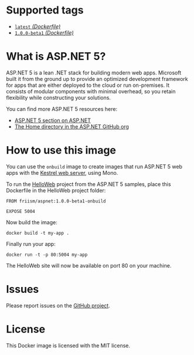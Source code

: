 # Supported tags

* [`latest` _(Dockerfile)_](1.0.0-beta1/Dockerfile)
* [`1.0.0-beta1` _(Dockerfile)_](1.0.0-beta1/Dockerfile)

# What is ASP.NET 5?

ASP.NET 5 is a lean .NET stack for building modern web apps. Microsoft built it from the ground up to provide an optimized development framework for apps that are either deployed to the cloud or run on-premises. It consists of modular components with minimal overhead, so you retain flexibility while constructing your solutions.

You can find more ASP.NET 5 resources here:

 * [ASP.NET 5 section on ASP.NET](http://www.asp.net/vnext)
 * [The Home directory in the ASP.NET GitHub org](https://github.com/aspnet/Home/)

# How to use this image

You can use the `onbuild` image to create images that run ASP.NET 5 web apps with the [Kestrel web server](https://github.com/aspnet/KestrelHttpServer), using Mono.

To run the [HelloWeb](https://github.com/aspnet/Home/tree/master/samples/HelloWeb) project from the ASP.NET 5 samples, place this Dockerfile in the HelloWeb project folder:

    FROM friism/aspnet:1.0.0-beta1-onbuild

    EXPOSE 5004

Now build the image:

    docker build -t my-app .

Finally run your app:

    docker run -t -p 80:5004 my-app

The HelloWeb site will now be available on port 80 on your machine.

# Issues

Please report issues on the [GitHub project](https://github.com/friism/aspnet-docker).

# License

This Docker image is licensed with the MIT license.
